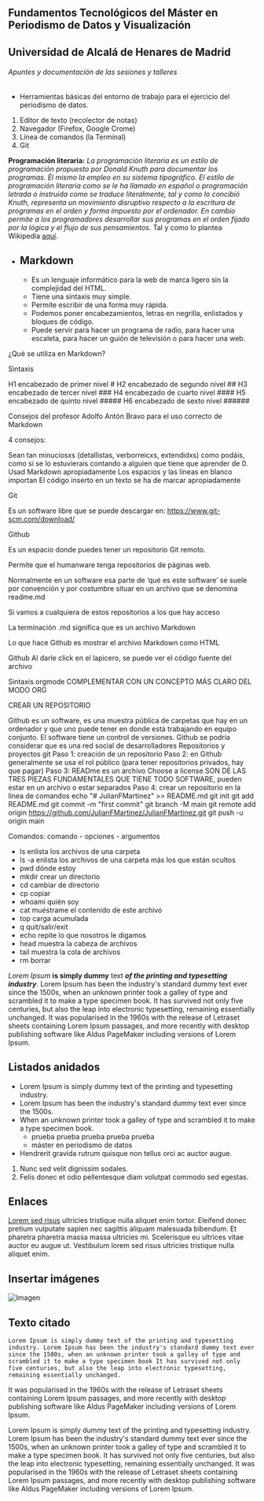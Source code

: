 ## Fundamentos Tecnológicos del Máster en Periodismo de Datos y Visualización
## Universidad de Alcalá de Henares de Madrid

###### Apuntes y documentación de las sesiones y talleres

- 	Herramientas básicas del entorno de trabajo para el ejercicio del periodismo de datos.
  1.  Editor de texto (recolector de notas) 
  2.  Navegador (Firefox, Google Crome)
  3.  Línea de comandos (la Terminal)
  4.  Git

**Programación literaria:** *La programación literaria es un estilo de programación propuesto por Donald Knuth para documentar los programas. Él mismo la empleo en su sistema tipográfico. El estilo de programación literaria como se le ha llamado en español o programación letrada o instruida como se traduce literalmente, tal y como lo concibió Knuth, representa un movimiento disruptivo respecto a la escritura de programas en el orden y forma impuesto por el ordenador. En cambio permite a los programadores desarrollar sus programas en el orden fijado por la lógica y el flujo de sus pensamientos*. Tal y como lo plantea Wikipedia [aquí](https://es.wikipedia.org/wiki/Programaci%C3%B3n_literaria).

- ## Markdown
  - Es un lenguaje informático para la web de marca ligero sin la complejidad del HTML.
  - Tiene una sintaxis muy simple. 
  - Permite escribir de una forma muy rápida.
  - Podemos poner encabezamientos, letras en negrilla, enlistados y bloques de código. 
  - Puede servir para hacer un programa de radio, para hacer una escaleta, para hacer un guión de televisión o para hacer una web.

 





¿Qué se utiliza en Markdown? 

Sintaxis

H1 encabezado de primer nivel #
H2 encabezado de segundo nivel ##
H3 encabezado de tercer nivel ### 
H4 encabezado de cuarto nivel ####
H5 encabezado de quinto nivel #####
H6 encabezado de sexto nivel ######

Consejos del profesor Adolfo Antón Bravo para el uso correcto de Markdown 

4 consejos:

Sean tan minuciosxs (detallistas, verborreicxs, extendidxs) como podáis, como si se lo estuvierais contando a alguien que tiene que aprender de 0.
Usad Markdown apropiadamente
Los espacios y las líneas en blanco importan
El código inserto en un texto se ha de marcar apropiadamente

Git

Es un software libre que se puede descargar en: https://www.git-scm.com/download/

Github

Es un espacio donde puedes tener un repositorio Git remoto.

Permite que el humanware tenga repositorios de páginas web.

Normalmente en un software esa parte de ‘qué es este software’ se suele por convención y por costumbre situar en un archivo que se denomina readme.md

Si vamos a cualquiera de estos repositorios a los que hay acceso

La terminación .md significa que es un archivo Markdown

Lo que hace Github es mostrar el archivo Markdown como HTML 

Github
Al darle click en el lapicero, se puede ver el código fuente del archivo

Sintaxis orgmode COMPLEMENTAR CON UN CONCEPTO MÁS CLARO DEL MODO ORG

CREAR UN REPOSITORIO

Github es un software, es una muestra pública de carpetas que hay en un ordenador y que uno puede tener en donde está trabajando en equipo conjunto. El software tiene un control de versiones. 
Github se podría considerar que es una red social de desarrolladores 
Repositorios y proyectos git
Paso 1: creación de un repositorio
Paso 2: en Github generalmente se usa el rol público (para tener repositorios privados, hay que pagar)
Paso 3: READme es un archivo 
Choose a license 
SON DE LAS TRES PIEZAS FUNDAMENTALES QUE TIENE TODO SOFTWARE, pueden estar en un archivo o estar separados 
Paso 4: crear un repositorio en la linea de comandos
echo "# JulianFMartinez" >> README.md
	git init
	git add README.md
	git commit -m "first commit"
	git branch -M main
	git remote add origin https://github.com/JulianFMartinez/JulianFMartinez.git
	git push -u origin main

Comandos:
comando - opciones - argumentos

- ls 		enlista los archivos de una carpeta
- ls -a		enlista los archivos de una carpeta más los que están ocultos
- pwd 		dónde estoy
- mkdir 	crear un directorio
- cd 		cambiar de directorio
- cp		copiar
- whoami	quién soy
- cat		muéstrame el contenido de este archivo
- top 		carga acumulada
- q		quit/salir/exit
- echo 		repite lo que nosotros le digamos
- head		muestra la cabeza de archivos
- tail		muestra la cola de archivos
- rm		borrar




*Lorem Ipsum* **is simply dummy** text ***of the printing and typesetting industry***. Lorem Ipsum has been the industry's standard dummy text ever since the 1500s, when an unknown printer took a galley of type and scrambled it to make a type specimen book. It has survived not only five centuries, but also the leap into electronic typesetting, remaining essentially unchanged. It was popularised in the 1960s with the release of Letraset sheets containing Lorem Ipsum passages, and more recently with desktop publishing software like Aldus PageMaker including versions of Lorem Ipsum.

## Listados anidados
- Lorem Ipsum is simply dummy text of the printing and typesetting industry. 
- Lorem Ipsum has been the industry's standard dummy text ever since the 1500s.
- When an unknown printer took a galley of type and scrambled it to make a type specimen book. 
  - prueba prueba prueba prueba prueba
  - máster en periodismo de datos
-  Hendrerit gravida rutrum quisque non tellus orci ac auctor augue.
  1.  Nunc sed velit dignissim sodales.
  2.  Felis donec et odio pellentesque diam volutpat commodo sed egestas.

## Enlaces
[Lorem sed risus](https://mpvd.es) ultricies tristique nulla aliquet enim tortor. Eleifend donec pretium vulputate sapien nec sagittis aliquam malesuada bibendum. Et pharetra pharetra massa massa ultricies mi. Scelerisque eu ultrices vitae auctor eu augue ut. Vestibulum lorem sed risus ultricies tristique nulla aliquet enim.

## Insertar imágenes
![Imagen](https://www.gnu.org/savannah-checkouts/gnu/emacs/images/emacs.png "Logo prueba")

## Texto citado

`Lorem Ipsum is simply dummy text of the printing and typesetting industry. Lorem Ipsum has been the industry's standard dummy text ever since the 1500s, when an unknown printer took a galley of type and scrambled it to make a type specimen book It has survived not only five centuries, but also the leap into electronic typesetting, remaining essentially unchanged.` 

It was popularised in the 1960s with the release of Letraset sheets containing Lorem Ipsum passages, and more recently with desktop publishing software like Aldus PageMaker including versions of Lorem Ipsum.

Lorem Ipsum is simply dummy text of the printing and typesetting industry. Lorem Ipsum has been the industry's standard dummy text ever since the 1500s, when an unknown printer took a galley of type and scrambled it to make a type specimen book. It has survived not only five centuries, but also the leap into electronic typesetting, remaining essentially unchanged. It was popularised in the 1960s with the release of Letraset sheets containing Lorem Ipsum passages, and more recently with desktop publishing software like Aldus PageMaker including versions of Lorem Ipsum.
